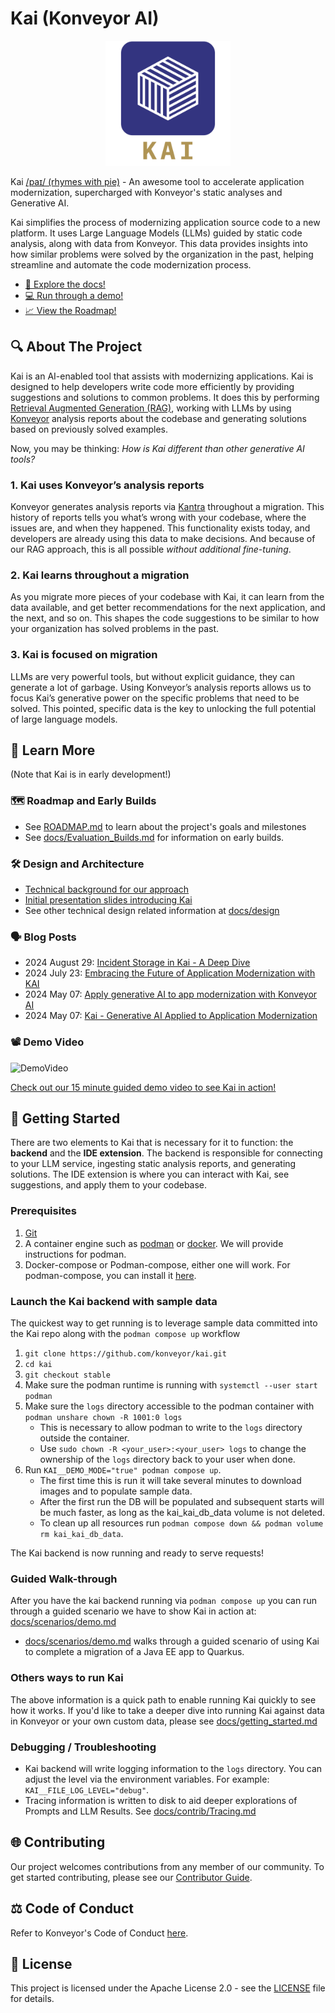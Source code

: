 # Kai (Konveyor AI)

<!-- trunk-ignore-begin -->
<div align="center">
  <a href="https://github.com/konveyor/kai">
    <img src="docs/images/kai_logo.png" alt="KAI Logo" width="200" height="200">
  </a>
</div>
<!-- trunk-ignore-emd -->

Kai [/paɪ/ (rhymes with pie)](https://www.howtopronounce.com/ka%C3%AC-4) - An
awesome tool to accelerate application modernization, supercharged with
Konveyor's static analyses and Generative AI.

Kai simplifies the process of modernizing application source code to a new
platform. It uses Large Language Models (LLMs) guided by static code analysis,
along with data from Konveyor. This data provides insights into how similar
problems were solved by the organization in the past, helping streamline and
automate the code modernization process.

- [📖 Explore the docs!](/docs)
- [💻 Run through a demo!](/docs/scenarios/demo.md)
- [📈 View the Roadmap!](ROADMAP.md)

## 🔍 About The Project

Kai is an AI-enabled tool that assists with modernizing applications. Kai is
designed to help developers write code more efficiently by providing suggestions
and solutions to common problems. It does this by performing [Retrieval
Augmented Generation (RAG)](https://arxiv.org/abs/2005.11401), working with LLMs
by using [Konveyor](https://github.com/konveyor) analysis reports about the
codebase and generating solutions based on previously solved examples.

Now, you may be thinking: _How is Kai different than other generative AI tools?_

### 1. Kai uses Konveyor’s analysis reports

Konveyor generates analysis reports via
[Kantra](https://github.com/konveyor/kantra) throughout a migration. This
history of reports tells you what’s wrong with your codebase, where the issues
are, and when they happened. This functionality exists today, and developers are
already using this data to make decisions. And because of our RAG approach, this
is all possible _without additional fine-tuning_.

### 2. Kai learns throughout a migration

As you migrate more pieces of your
codebase with Kai, it can learn from the data available, and get better
recommendations for the next application, and the next, and so on. This shapes
the code suggestions to be similar to how your organization has solved problems
in the past.

### 3. Kai is focused on migration

LLMs are very powerful tools, but without explicit guidance, they can generate a
lot of garbage. Using Konveyor’s analysis reports allows us to focus Kai’s
generative power on the specific problems that need to be solved. This pointed,
specific data is the key to unlocking the full potential of large language
models.

## 🏫 Learn More

(Note that Kai is in early development!)

### 🗺️ Roadmap and Early Builds

- See [ROADMAP.md](ROADMAP.md) to learn about the project's goals and milestones
- See [docs/Evaluation_Builds.md](docs/Evaluation_Builds.md) for information on
  early builds.

### 🛠️ Design and Architecture

- [Technical background for our approach](docs/design/Technical_Background.md)
- [Initial presentation slides introducing
  Kai](https://docs.google.com/presentation/d/1awMdp5hHC6L4Xc_uY6Kj4XiskAArDGPhyQRBI6GJUAo/)
- See other technical design related information at [docs/design](docs/design)

### 🗣️ Blog Posts

- 2024 August 29: [Incident Storage in Kai - A Deep Dive](https://www.konveyor.io/blog/kai-incident-storage-2024/)
- 2024 July 23: [Embracing the Future of Application Modernization with KAI](https://shaaf.dev/post/2024-07-23-embracing-the-future-of-app-mod-with-konveyor-ai/)
- 2024 May 07: [Apply generative AI to app modernization with Konveyor AI](https://developers.redhat.com/articles/2024/05/07/modernize-apps-konveyor-ai)
- 2024 May 07: [Kai - Generative AI Applied to Application Modernization](https://www.konveyor.io/blog/kai-deep-dive-2024/)

### 📽️ Demo Video

![DemoVideo](/docs/images/Kai_April_26c.gif)

[Check out our 15 minute guided demo video to see Kai in
action!](https://www.youtube.com/watch?v=aE8qNY2m4v4)

## 🚀 Getting Started

There are two elements to Kai that is necessary for it to function: the
**backend** and the **IDE extension**. The backend is responsible for connecting
to your LLM service, ingesting static analysis reports, and generating
solutions. The IDE extension is where you can interact with Kai, see
suggestions, and apply them to your codebase.

### Prerequisites

1. [Git](https://git-scm.com/downloads)
1. A container engine such as [podman](https://podman.io/docs/installation) or
   [docker](https://docs.docker.com/get-docker/). We will provide instructions
   for podman.
1. Docker-compose or Podman-compose, either one will work. For podman-compose,
   you can install it [here](https://github.com/containers/podman-compose).

### Launch the Kai backend with sample data

The quickest way to get running is to leverage sample data committed into the
Kai repo along with the `podman compose up` workflow

1. `git clone https://github.com/konveyor/kai.git`
1. `cd kai`
1. `git checkout stable`
1. Make sure the podman runtime is running with `systemctl --user start podman`
1. Make sure the `logs` directory accessible to the podman container with
   `podman unshare chown -R 1001:0 logs`
   - This is necessary to allow podman to write to the `logs` directory outside
     the container.
   - Use `sudo chown -R <your_user>:<your_user> logs` to change the ownership
     of the `logs` directory back to your user when done.
1. Run `KAI__DEMO_MODE="true" podman compose up`.
   - The first time this is run it will take several minutes to download images
     and to populate sample data.
   - After the first run the DB will be populated and subsequent starts will be
     much faster, as long as the kai_kai_db_data volume is not deleted.
   - To clean up all resources run `podman compose down && podman volume rm
kai_kai_db_data`.

The Kai backend is now running and ready to serve requests!

### Guided Walk-through

After you have the kai backend running via `podman compose up` you can run
through a guided scenario we have to show Kai in action at:
[docs/scenarios/demo.md](docs/scenarios/demo.md)

- [docs/scenarios/demo.md](docs/scenarios/demo.md) walks through a guided
  scenario of using Kai to complete a migration of a Java EE app to Quarkus.

### Others ways to run Kai

The above information is a quick path to enable running Kai quickly to see how
it works. If you'd like to take a deeper dive into running Kai against data in
Konveyor or your own custom data, please see
[docs/getting_started.md](docs/getting_started.md)

### Debugging / Troubleshooting

- Kai backend will write logging information to the `logs` directory. You can
  adjust the level via the environment variables. For example:
  `KAI__FILE_LOG_LEVEL="debug"`.
- Tracing information is written to disk to aid deeper explorations of Prompts
  and LLM Results. See [docs/contrib/Tracing.md](docs/contrib/Tracing.md)

## 🌐 Contributing

Our project welcomes contributions from any member of our community. To get
started contributing, please see our [Contributor Guide](CONTRIBUTING.md).

## ⚖️ Code of Conduct

Refer to Konveyor's Code of Conduct
[here](https://github.com/konveyor/community/blob/main/CODE_OF_CONDUCT.md).

## 📜 License

This project is licensed under the Apache License 2.0 - see the
[LICENSE](LICENSE) file for details.
